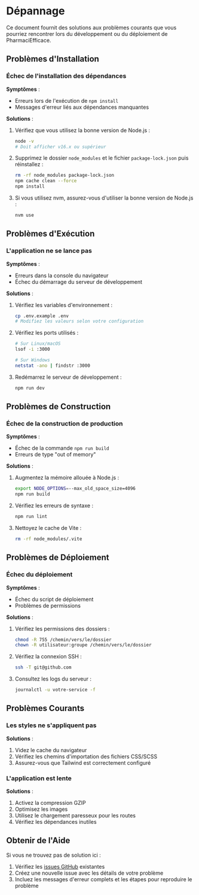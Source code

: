 # Dépannage

Ce document fournit des solutions aux problèmes courants que vous pourriez rencontrer lors du développement ou du déploiement de PharmaciEfficace.

## Problèmes d'Installation

### Échec de l'installation des dépendances

**Symptômes** :
- Erreurs lors de l'exécution de `npm install`
- Messages d'erreur liés aux dépendances manquantes

**Solutions** :
1. Vérifiez que vous utilisez la bonne version de Node.js :
   ```bash
   node -v
   # Doit afficher v16.x ou supérieur
   ```
2. Supprimez le dossier `node_modules` et le fichier `package-lock.json` puis réinstallez :
   ```bash
   rm -rf node_modules package-lock.json
   npm cache clean --force
   npm install
   ```
3. Si vous utilisez nvm, assurez-vous d'utiliser la bonne version de Node.js :
   ```bash
   nvm use
   ```

## Problèmes d'Exécution

### L'application ne se lance pas

**Symptômes** :
- Erreurs dans la console du navigateur
- Échec du démarrage du serveur de développement

**Solutions** :
1. Vérifiez les variables d'environnement :
   ```bash
   cp .env.example .env
   # Modifiez les valeurs selon votre configuration
   ```
2. Vérifiez les ports utilisés :
   ```bash
   # Sur Linux/macOS
   lsof -i :3000
   
   # Sur Windows
   netstat -ano | findstr :3000
   ```
3. Redémarrez le serveur de développement :
   ```bash
   npm run dev
   ```

## Problèmes de Construction

### Échec de la construction de production

**Symptômes** :
- Échec de la commande `npm run build`
- Erreurs de type "out of memory"

**Solutions** :
1. Augmentez la mémoire allouée à Node.js :
   ```bash
   export NODE_OPTIONS=--max_old_space_size=4096
   npm run build
   ```
2. Vérifiez les erreurs de syntaxe :
   ```bash
   npm run lint
   ```
3. Nettoyez le cache de Vite :
   ```bash
   rm -rf node_modules/.vite
   ```

## Problèmes de Déploiement

### Échec du déploiement

**Symptômes** :
- Échec du script de déploiement
- Problèmes de permissions

**Solutions** :
1. Vérifiez les permissions des dossiers :
   ```bash
   chmod -R 755 /chemin/vers/le/dossier
   chown -R utilisateur:groupe /chemin/vers/le/dossier
   ```
2. Vérifiez la connexion SSH :
   ```bash
   ssh -T git@github.com
   ```
3. Consultez les logs du serveur :
   ```bash
   journalctl -u votre-service -f
   ```

## Problèmes Courants

### Les styles ne s'appliquent pas

**Solutions** :
1. Videz le cache du navigateur
2. Vérifiez les chemins d'importation des fichiers CSS/SCSS
3. Assurez-vous que Tailwind est correctement configuré

### L'application est lente

**Solutions** :
1. Activez la compression GZIP
2. Optimisez les images
3. Utilisez le chargement paresseux pour les routes
4. Vérifiez les dépendances inutiles

## Obtenir de l'Aide

Si vous ne trouvez pas de solution ici :
1. Vérifiez les [issues GitHub](https://github.com/votre-utilisateur/PharmaciEfficace/issues) existantes
2. Créez une nouvelle issue avec les détails de votre problème
3. Incluez les messages d'erreur complets et les étapes pour reproduire le problème
